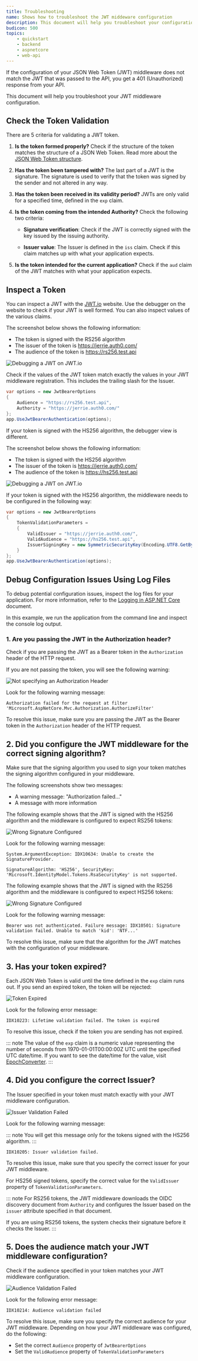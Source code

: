 ```yaml
---
title: Troubleshooting
name: Shows how to troubleshoot the JWT middeware configuration
description: This document will help you troubleshoot your configuration if you get 401 (Unauthorized) response from your API.
budicon: 500
topics:
    - quickstart
    - backend
    - aspnetcore
    - web-api
---
```


If the configuration of your JSON Web Token (JWT) middleware does not match the JWT that was passed to the API, you get a 401 (Unauthorized) response from your API.

This document will help you troubleshoot your JWT middleware configuration.

## Check the Token Validation

There are 5 criteria for validating a JWT token. 

1. **Is the token formed properly?**
Check if the structure of the token matches the structure of a JSON Web Token. Read more about the [JSON Web Token structure](/jwt#what-is-the-json-web-token-structure-).

2. **Has the token been tampered with?** 
The last part of a JWT is the signature. The signature is used to verify that the token was signed by the sender and not altered in any way.

3. **Has the token been received in its validity period?**
JWTs are only valid for a specified time, defined in the `exp` claim.

4. **Is the token coming from the intended Authority?**
Check the following two criteria: 

    * **Signature verification**: Check if the JWT is correctly signed with the key issued by the issuing authority.

    * **Issuer value**: The Issuer is defined in the `iss` claim. Check if this claim matches up with what your application expects.

5. **Is the token intended for the current application?** 
Check if the `aud` claim of the JWT matches with what your application expects.

## Inspect a Token

You can inspect a JWT with the [JWT.io](https://jwt.io/) website. Use the debugger on the website to check if your JWT is well formed. You can also inspect values of the various claims.

The screenshot below shows the following information:
* The token is signed with the RS256 algorithm
* The issuer of the token is https://jerrie.auth0.com/
* The audience of the token is https://rs256.test.api

![Debugging a JWT on JWT.io](/media/articles/server-apis/aspnet-core-webapi/jwt-io-debugger-rs256.png)

Check if the values of the JWT token match exactly the values in your JWT middleware registration. This includes the trailing slash for the Issuer.

```csharp
var options = new JwtBearerOptions
{
    Audience = "https://rs256.test.api",
    Authority = "https://jerrie.auth0.com/"
};
app.UseJwtBearerAuthentication(options);
```

If your token is signed with the HS256 algorithm, the debugger view is different. 

The screenshot below shows the following information:
* The token is signed with the HS256 algorithm
* The issuer of the token is https://jerrie.auth0.com/
* The audience of the token is https://hs256.test.api

![Debugging a JWT on JWT.io](/media/articles/server-apis/aspnet-core-webapi/jwt-io-debugger-hs256.png)

If your token is signed with the HS256 alrgorithm, the middleware needs to be configured in the following way:

```csharp
var options = new JwtBearerOptions
{
    TokenValidationParameters =
    {
        ValidIssuer = "https://jerrie.auth0.com/",
        ValidAudience = "https://hs256.test.api",
        IssuerSigningKey = new SymmetricSecurityKey(Encoding.UTF8.GetBytes("your api secret"))
    }
};
app.UseJwtBearerAuthentication(options);
```

## Debug Configuration Issues Using Log Files 

To debug potential configuration issues, inspect the log files for your application. For more information, refer to the [Logging in ASP.NET Core](https://docs.microsoft.com/en-us/aspnet/core/fundamentals/logging) document.

In this example, we run the application from the command line and inspect the console log output.

### 1. Are you passing the JWT in the Authorization header?

Check if you are passing the JWT as a Bearer token in the `Authorization` header of the HTTP request.

If you are not passing the token, you will see the following warning:

![Not specifying an Authorization Header](/media/articles/server-apis/aspnet-core-webapi/troubleshoot-no-authorization-header.png)

Look for the following warning message:

```text
Authorization failed for the request at filter 'Microsoft.AspNetCore.Mvc.Authorization.AuthorizeFilter'
```

To resolve this issue, make sure you are passing the JWT as the Bearer token in the `Authorization` header of the HTTP request.

## 2. Did you configure the JWT middleware for the correct signing algorithm?

Make sure that the signing algorithm you used to sign your token matches the signing algorithm configured in your middleware. 

The following screenshots show two messages:
* A warning message: "Authorization failed..." 
* A message with more information

The following example shows that the JWT is signed with the HS256 algorithm and the middleware is configured to expect RS256 tokens:

![Wrong Signature Configured](/media/articles/server-apis/aspnet-core-webapi/troubleshoot-wrong-signature-rs256.png)

Look for the following warning message:

```text
System.ArgumentException: IDX10634: Unable to create the SignatureProvider.

SignatureAlgorithm: 'HS256', SecurityKey: 'Microsoft.IdentityModel.Tokens.RsaSecurityKey' is not supported.
```

The following example shows that the JWT is signed with the RS256 algorithm and the middleware is configured to expect HS256 tokens:

![Wrong Signature Configured](/media/articles/server-apis/aspnet-core-webapi/troubleshoot-wrong-signature-hs256.png)

Look for the following warning message:

```text
Bearer was not authenticated. Failure message: IDX10501: Signature validation failed. Unable to match 'kid': 'NTF...'
```

To resolve this issue, make sure that the algorithm for the JWT matches with the configuration of your middleware. 

## 3. Has your token expired?

Each JSON Web Token is valid until the time defined in the `exp` claim runs out. If you send an expired token, the token will be rejected:

![Token Expired](/media/articles/server-apis/aspnet-core-webapi/troubleshoot-token-expired.png)

Look for the following error message:

```text
IDX10223: Lifetime validation failed. The token is expired
```

To resolve this issue, check if the token you are sending has not expired.

::: note
The value of the `exp` claim is a numeric value representing the number of seconds from 1970-01-01T00:00:00Z UTC until the specified UTC date/time. If you want to see the date/time for the value, visit [EpochConverter](http://www.epochconverter.com/).
:::

## 4. Did you configure the correct Issuer?

The Issuer specified in your token must match exactly with your JWT middleware configuration. 

![Issuer Validation Failed](/media/articles/server-apis/aspnet-core-webapi/troubleshoot-issuer-validation-failed.png)

Look for the following warning message:

::: note
You will get this message only for the tokens signed with the HS256 algorithm.
:::

```text
IDX10205: Issuer validation failed.
```

To resolve this issue, make sure that you specify the correct issuer for your JWT middleware. 

For HS256 signed tokens, specify the correct value for the `ValidIssuer` property of `TokenValidationParameters`.

::: note
For RS256 tokens, the JWT middleware downloads the OIDC discovery document from `Authority` and configures the Issuer based on the `issuer` attribute specified in that document. 

If you are using RS256 tokens, the system checks their signature before it checks the Issuer.
:::

## 5. Does the audience match your JWT middleware configuration?

Check if the audience specified in your token matches your JWT middleware configuration.

![Audience Validation Failed](/media/articles/server-apis/aspnet-core-webapi/troubleshoot-audience-validation-failed.png)

Look for the following error message:

```text
IDX10214: Audience validation failed
```

To resolve this issue, make sure you specify the correct audience for your JWT middleware. Depending on how your JWT middleware was configured, do the following:
* Set the correct `Audience` property of `JwtBearerOptions`
* Set the `ValidAudience` property of `TokenValidationParameters`